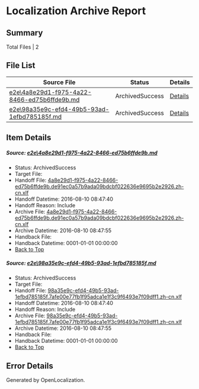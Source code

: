 # <a name='report-top'></a> Localization Archive Report

## Summary
 Total Files | 2

## File List
 Source File | Status | Details 
 ----------- | ------ | ------- 
 [e2e\4a8e29d1-f975-4a22-8466-ed75b6ffde9b.md](https://github.com/OpenLocalizationTestOrg/oltest/blob/d3ca1c9030cf5069b28cf155d7ae55efc5171619/e2e/4a8e29d1-f975-4a22-8466-ed75b6ffde9b.md) | ArchivedSuccess | [Details](#812a195d2a8a7116486b6bab5976d93aae2c01cf1)
 [e2e\98a35e9c-efd4-49b5-93ad-1efbd785185f.md](https://github.com/OpenLocalizationTestOrg/oltest/blob/d3ca1c9030cf5069b28cf155d7ae55efc5171619/e2e/98a35e9c-efd4-49b5-93ad-1efbd785185f.md) | ArchivedSuccess | [Details](#717b8fd921fea427f836a0eefb09b6cdc079e1822)

## Item Details
##### <a name='812a195d2a8a7116486b6bab5976d93aae2c01cf1'></a> Source: [e2e\4a8e29d1-f975-4a22-8466-ed75b6ffde9b.md](https://github.com/OpenLocalizationTestOrg/oltest/blob/d3ca1c9030cf5069b28cf155d7ae55efc5171619/e2e/4a8e29d1-f975-4a22-8466-ed75b6ffde9b.md)
* Status: ArchivedSuccess
* Target File: 
* Handoff File: [4a8e29d1-f975-4a22-8466-ed75b6ffde9b.de91ec0a57b9ada09bdcbf022636e9695b2e2926.zh-cn.xlf](https://github.com/OpenLocalizationTestOrg/olhandoff-e2e/blob/1c86a9d403087821fb0fbb2d31051ed3ae8b3c58/ol-handoff/OpenLocalizationTestOrg/ol-test-zhcn/ci/ht/4a8e29d1-f975-4a22-8466-ed75b6ffde9b.de91ec0a57b9ada09bdcbf022636e9695b2e2926.zh-cn.xlf)
* Handoff Datetime: 2016-08-10 08:47:40
* Handoff Reason: Include
* Archive File: [4a8e29d1-f975-4a22-8466-ed75b6ffde9b.de91ec0a57b9ada09bdcbf022636e9695b2e2926.zh-cn.xlf](https://github.com/OpenLocalizationTestOrg/olhandoff-e2e/blob/e58905db634feb260d9e3a3f95d6895326dc0041/ol-archive/OpenLocalizationTestOrg/ol-test-zhcn/ci/ht/4a8e29d1-f975-4a22-8466-ed75b6ffde9b.de91ec0a57b9ada09bdcbf022636e9695b2e2926.zh-cn.xlf)
* Archive Datetime: 2016-08-10 08:47:55
* Handback File: 
* Handback Datetime: 0001-01-01 00:00:00
* [Back to Top](#report-top)

##### <a name='717b8fd921fea427f836a0eefb09b6cdc079e1822'></a> Source: [e2e\98a35e9c-efd4-49b5-93ad-1efbd785185f.md](https://github.com/OpenLocalizationTestOrg/oltest/blob/d3ca1c9030cf5069b28cf155d7ae55efc5171619/e2e/98a35e9c-efd4-49b5-93ad-1efbd785185f.md)
* Status: ArchivedSuccess
* Target File: 
* Handoff File: [98a35e9c-efd4-49b5-93ad-1efbd785185f.7afe00e77fb1f95adca1e1f3c9f6493e7f09dff1.zh-cn.xlf](https://github.com/OpenLocalizationTestOrg/olhandoff-e2e/blob/1c86a9d403087821fb0fbb2d31051ed3ae8b3c58/ol-handoff/OpenLocalizationTestOrg/ol-test-zhcn/ci/ht/98a35e9c-efd4-49b5-93ad-1efbd785185f.7afe00e77fb1f95adca1e1f3c9f6493e7f09dff1.zh-cn.xlf)
* Handoff Datetime: 2016-08-10 08:47:40
* Handoff Reason: Include
* Archive File: [98a35e9c-efd4-49b5-93ad-1efbd785185f.7afe00e77fb1f95adca1e1f3c9f6493e7f09dff1.zh-cn.xlf](https://github.com/OpenLocalizationTestOrg/olhandoff-e2e/blob/e58905db634feb260d9e3a3f95d6895326dc0041/ol-archive/OpenLocalizationTestOrg/ol-test-zhcn/ci/ht/98a35e9c-efd4-49b5-93ad-1efbd785185f.7afe00e77fb1f95adca1e1f3c9f6493e7f09dff1.zh-cn.xlf)
* Archive Datetime: 2016-08-10 08:47:55
* Handback File: 
* Handback Datetime: 0001-01-01 00:00:00
* [Back to Top](#report-top)


## Error Details

Generated by OpenLocalization.
